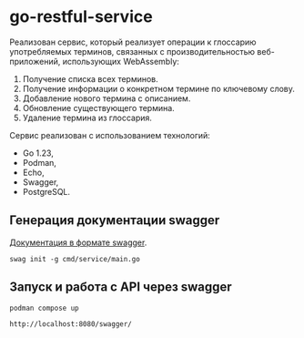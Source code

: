 # go-restful-service

Реализован сервис, который реализует операции к
глоссарию употребляемых терминов,
связанных с производительностью веб-приложений, использующих WebAssembly:

1. Получение списка всех терминов.
2. Получение информации о конкретном термине по ключевому слову.
3. Добавление нового термина с описанием.
4. Обновление существующего термина.
5. Удаление термина из глоссария.

Сервис реализован с использованием технологий:
- Go 1.23,
- Podman,
- Echo,
- Swagger,
- PostgreSQL.

## Генерация документации swagger

[Документация в формате swagger](docs/swagger.yaml).

```shell
swag init -g cmd/service/main.go
```

## Запуск и работа с API через swagger

```shell
podman compose up
```

```
http://localhost:8080/swagger/
```
